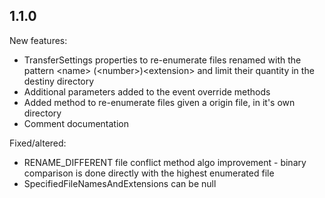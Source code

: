 ## 1.1.0

New features:
- TransferSettings properties to re-enumerate files renamed with the pattern  &lt;name&gt; (&lt;number&gt;)&lt;extension&gt; and limit their quantity in the destiny directory
- Additional parameters added to the event override methods
- Added method to re-enumerate files given a origin file, in it's own directory
- Comment documentation

Fixed/altered:
- RENAME_DIFFERENT file conflict method algo improvement - binary comparison is done directly with the highest enumerated file
- SpecifiedFileNamesAndExtensions can be null
